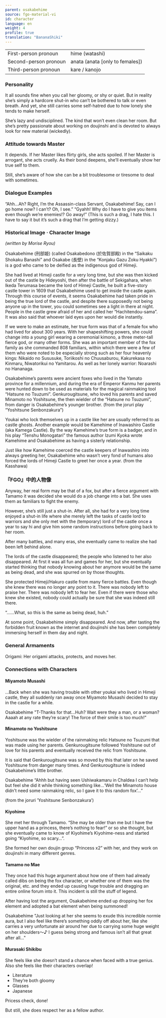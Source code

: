 ```yaml
---
parent: osakabehime
source: fgo-material-vi
id: character
language: en
weight: 4
profile: true
translation: "BananaShiki"
---
```


<table>
  <tr><td>First-person pronoun</td><td>hime (watashi)</td></tr>
  <tr><td>Second-person pronoun</td><td>anata (anata [only to females])</td></tr>
  <tr><td>Third-person pronoun</td><td>kare / kanojo</td></tr>
</table>

### Personality

It all sounds fine when you call her gloomy, or shy or quiet. But in reality she’s simply a hardcore shut-in who can’t be bothered to talk or even breath.
And yet, she still carries some self-hatred due to how lonely she tends to make herself.

She’s lazy and undisciplined. The kind that won’t even clean her room.
But she’s pretty passionate about working on doujinshi and is devoted to always look for new material (wickedly).

### Attitude towards Master

It depends.
If her Master likes flirty girls, she acts spoiled.
If her Master is arrogant, she acts cruelly.
As their bond deepens, she’ll eventually show her true self to them.

Still, she’s aware of how she can be a bit troublesome or tiresome to deal with sometimes.

### Dialogue Examples

“Ahh…Ah? Right, I’m the Assassin-class Servant, Osakabehime! Say, can I go home now? I can’t? Oh, I see.”
“Gyahh! Why do I have to give you items even though we’re enemies!? Go away!”
(This is such a drag, I hate this. I have to say it but it’s such a drag that I’m getting dizzy.)

### Historical Image · Character Image

*(written by Morise Ryou)*

Osakabehime (刑部姫) (called Osakabedono (於佐賀部殿) in the “Saikaku Shokaku Banashi” and Osakabe (長壁) in the “Konjaku Gazu Zoku Hyakki”) is a god who came to be deified as the indigenous god of Himeji.

She had lived at Himeji castle for a very long time, but she was then kicked out of the castle by Hideyoshi, then after the battle of Sekigahara, when Ikeda Terumasa became the lord of Himeji Castle, he built a five-story castle tower in 1609 that Osakabehime used to get inside the castle again. Through this course of events, it seems Osakabehime had taken pride in being the true lord of the castle, and despite there supposedly not being anyone up in the tower, you could sometimes see a light in there at night. People in the castle grew afraid of her and called her “Hachitendou-sama”. It was also said that whoever laid eyes upon her would die instantly.

If we were to make an estimate, her true form was that of a female fox who had lived for about 300 years. With her shapeshifting powers, she could change into a young girl wearing a ceremonial kimono, a three meter-tall fierce god, or many other forms. She was an important member of the fox family as she commanded 808 familiars, within which there were a few of them who were noted to be especially strong such as her four heavenly kings: Nikaido no Sususuke, Toriikoshi no Chuusaburou, Kakurekasa no Kinmaru, Niwatorikui no Yamitarou. As well as her lonely warrior: Noarashi no Hananaga.

Osakabehime’s parents were ancient foxes who lived in the Yamato province for a millennium, and during the era of Emperor Kanmu her parents were hunted down to be used as materials for the magical rainmaking tool “Hatsune no Tsuzumi”. Genkurougitsune, who loved his parents and saved Minamoto no Yoshitsune, the then wielder of the “Hatsune no Tsuzumi”, from danger is Osakabehime’s younger brother. (from the joruri play “Yoshitsune Senbonzakura”)

Youkai who lock themselves up in a castle like her are usually referred to as castle ghosts. Another example would be Kamehime of Inawashiro Castle (aka Kamega Castle). By the way Kamehime’s true form is a badger, and in his play “Tenshu Monogatari” the famous author Izumi Kyoka wrote Kamehime and Osakabehime as having a sisterly relationship.

Just like how Kamehime coerced the castle keepers of Inawashiro into always greeting her, Osakabehime who wasn’t very fond of humans also forced the lords of Himeji Castle to greet her once a year. (from the Kasshawa)

### 『FGO』中的人物像

Anyway, her real form may be that of a fox, but after a fierce argument with Tamamo it was decided she would do a job change into a bat.
She uses them as familiars to fight the enemy.

However, she’s still just a shut-in. After all, she had for a very long time enjoyed a shut-in life where she merely left the tasks of castle lord to warriors and she only met with the (temporary) lord of the castle once a year to say hi and give him some random instructions before going back to her room.

After many battles, and many eras, she eventually came to realize she had been left behind alone.

The lords of the castle disappeared; the people who listened to her also disappeared.
At first it was all fun and games for her, but she eventually started thinking that nobody knowing about her anymore would be the same as being dead, and she was spurred on by those thoughts.

She protected Himeji/Hakuro castle from many fierce battles. Even though she knew there was no longer any point to it.
There was nobody left to praise her. There was nobody left to fear her.
Even if there were those who knew she existed, nobody could actually be sure that she was indeed still there.

“……What, so this is the same as being dead, huh.”

At some point, Osakabehime simply disappeared.
And now, after tasting the forbidden fruit known as the internet and doujinshi she has been completely immersing herself in them day and night.

### General Armaments

Origami: Her origami attacks, protects, and moves her.

### Connections with Characters

#### Miyamoto Musashi

…Back when she was having trouble with other youkai who lived in Himeji castle, they all suddenly ran away once Miyamoto Musashi decided to stay in the castle for a while.

Osakabehime "T-Thanks for that…Huh? Wait were they a man, or a woman? Aaaah at any rate they’re scary! The force of their smile is too much!"

#### Minamoto no Yoshitsune

Yoshitsune was the wielder of the rainmaking relic Hatsune no Tsuzumi that was made using her parents. Genkurougitsune followed Yoshitsune out of love for his parents and eventually received the relic from Yoshitsune.

It is said that Genkurougitsune was so moved by this that later on he saved Yoshitsune from danger many times.
And Genkurougitsune is indeed Osakabehime’s little brother.

Osakabehime “Ahhh but having seen Ushiwakamaru in Chaldea I can’t help but feel she did it while thinking something like…‘Well the Minamoto house didn’t need some rainmaking relic, so I gave it to this random fox’…”

(from the joruri ’Yoshitsune Senbonzakura’)

#### Kiyohime

She met her through Tamamo.
“She may be older than me but I have the upper hand as a princess, there’s nothing to fear!” or so she thought, but she eventually came to know of Kiyohime’s Kiyohime-ness and started going “Kiyohime, so scary…”.

She formed her own doujin group “Princess x2” with her, and they work on doujinshi in many different genres.

#### Tamamo no Mae

They once had this huge argument about how one of them had already called dibs on being the fox character, or whether one of them was the original, etc. and they ended up causing huge trouble and dragging an entire online forum into it. This incident is still the stuff of legend.

After having lost the argument, Osakabehime ended up dropping her fox element and adopted a bat element when being summoned!

Osakabehime "Just looking at her she seems to exude this incredible normie aura, but I also feel like there’s something oddly off about her, like she carries a very unfortunate air around her due to carrying some huge weight on her shoulders～♪ I guess being strong and famous isn’t all that great after all…"

#### Murasaki Shikibu

She feels like she doesn’t stand a chance when faced with a true genius.
Also she feels like their characters overlap!

- Literature
- They’re both gloomy
- Glasses
- Japanese

Pricess check, done!

But still, she does respect her as a fellow author.
